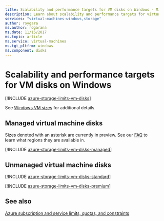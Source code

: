 ```yaml
---
title: Scalability and performance targets for VM disks on Windows - Microsoft Azure | Microsoft Docs
description: Learn about scalability and performance targets for virtual machine disks attached to VMs running Windows.
services: "virtual-machines-windows,storage"
author: roygara
ms.author: rogarana
ms.date: 11/15/2017
ms.topic: article
ms.service: virtual-machines
ms.tgt_pltfrm: windows
ms.component: disks
---
```


# Scalability and performance targets for VM disks on Windows

[!INCLUDE [azure-storage-limits-vm-disks](../../../includes/azure-storage-limits-vm-disks.md)]

See [Windows VM sizes](../../virtual-machines/windows/sizes.md?toc=%2fazure%2fvirtual-machines%2fwindows%2ftoc.json) for additional details.

## Managed virtual machine disks

Sizes denoted with an asterisk are currently in preview. See our [FAQ](faq-for-disks.md#new-disk-sizes-managed-and-unmanaged) to learn what regions they are available in.

[!INCLUDE [azure-storage-limits-vm-disks-managed](../../../includes/azure-storage-limits-vm-disks-managed.md)]

## Unmanaged virtual machine disks
[!INCLUDE [azure-storage-limits-vm-disks-standard](../../../includes/azure-storage-limits-vm-disks-standard.md)]

[!INCLUDE [azure-storage-limits-vm-disks-premium](../../../includes/azure-storage-limits-vm-disks-premium.md)]

## See also

[Azure subscription and service limits, quotas, and constraints](https://docs.microsoft.com/azure/azure-subscription-service-limits)